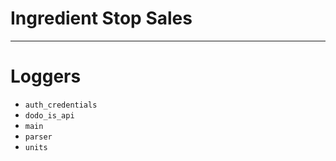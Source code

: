 # Ingredient Stop Sales

---

# Loggers

- `auth_credentials`
- `dodo_is_api`
- `main`
- `parser`
- `units`
